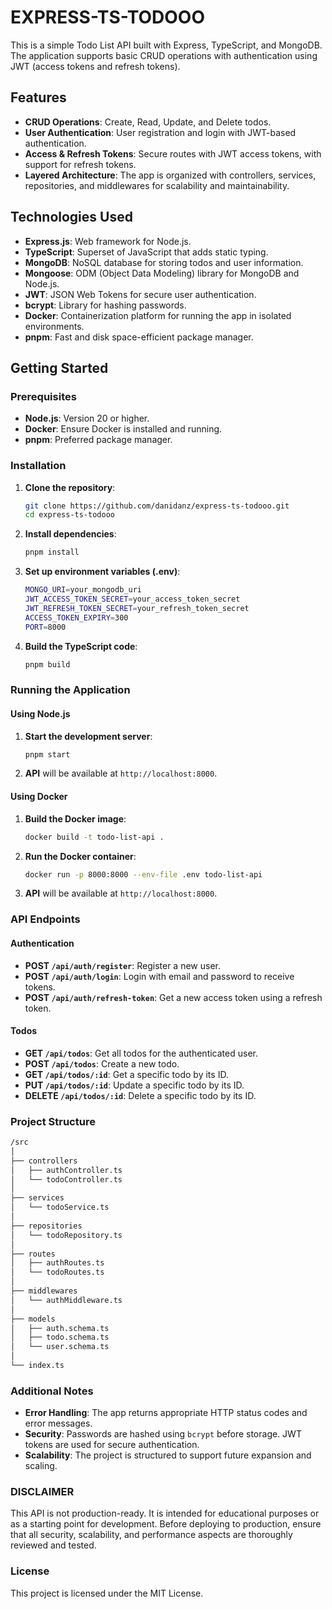 # EXPRESS-TS-TODOOO

This is a simple Todo List API built with Express, TypeScript, and MongoDB. The application supports basic CRUD operations with authentication using JWT (access tokens and refresh tokens).

## Features

- **CRUD Operations**: Create, Read, Update, and Delete todos.
- **User Authentication**: User registration and login with JWT-based authentication.
- **Access & Refresh Tokens**: Secure routes with JWT access tokens, with support for refresh tokens.
- **Layered Architecture**: The app is organized with controllers, services, repositories, and middlewares for scalability and maintainability.

## Technologies Used

- **Express.js**: Web framework for Node.js.
- **TypeScript**: Superset of JavaScript that adds static typing.
- **MongoDB**: NoSQL database for storing todos and user information.
- **Mongoose**: ODM (Object Data Modeling) library for MongoDB and Node.js.
- **JWT**: JSON Web Tokens for secure user authentication.
- **bcrypt**: Library for hashing passwords.
- **Docker**: Containerization platform for running the app in isolated environments.
- **pnpm**: Fast and disk space-efficient package manager.

## Getting Started

### Prerequisites

- **Node.js**: Version 20 or higher.
- **Docker**: Ensure Docker is installed and running.
- **pnpm**: Preferred package manager.

### Installation

1. **Clone the repository**:

   ```bash
   git clone https://github.com/danidanz/express-ts-todooo.git
   cd express-ts-todooo
   ```

2. **Install dependencies**:

   ```bash
   pnpm install
   ```

3. **Set up environment variables (.env)**:

   ```bash
   MONGO_URI=your_mongodb_uri
   JWT_ACCESS_TOKEN_SECRET=your_access_token_secret
   JWT_REFRESH_TOKEN_SECRET=your_refresh_token_secret
   ACCESS_TOKEN_EXPIRY=300
   PORT=8000
   ```

4. **Build the TypeScript code**:

   ```bash
   pnpm build
   ```

### Running the Application

#### Using Node.js

1. **Start the development server**:

   ```bash
   pnpm start
   ```

2. **API** will be available at `http://localhost:8000`.

#### Using Docker

1. **Build the Docker image**:

   ```bash
   docker build -t todo-list-api .
   ```

2. **Run the Docker container**:

   ```bash
   docker run -p 8000:8000 --env-file .env todo-list-api
   ```

3. **API** will be available at `http://localhost:8000`.

### API Endpoints

#### Authentication

- **POST `/api/auth/register`**: Register a new user.
- **POST `/api/auth/login`**: Login with email and password to receive tokens.
- **POST `/api/auth/refresh-token`**: Get a new access token using a refresh token.

#### Todos

- **GET `/api/todos`**: Get all todos for the authenticated user.
- **POST `/api/todos`**: Create a new todo.
- **GET `/api/todos/:id`**: Get a specific todo by its ID.
- **PUT `/api/todos/:id`**: Update a specific todo by its ID.
- **DELETE `/api/todos/:id`**: Delete a specific todo by its ID.

### Project Structure

```bash
/src
│
├── controllers
│   ├── authController.ts
│   └── todoController.ts
│
├── services
│   └── todoService.ts
│
├── repositories
│   └── todoRepository.ts
│
├── routes
│   ├── authRoutes.ts
│   └── todoRoutes.ts
│
├── middlewares
│   └── authMiddleware.ts
│
├── models
│   ├── auth.schema.ts
│   ├── todo.schema.ts
│   └── user.schema.ts
│
└── index.ts
```

### Additional Notes

- **Error Handling**: The app returns appropriate HTTP status codes and error messages.
- **Security**: Passwords are hashed using `bcrypt` before storage. JWT tokens are used for secure authentication.
- **Scalability**: The project is structured to support future expansion and scaling.

### DISCLAIMER

This API is not production-ready. It is intended for educational purposes or as a starting point for development. Before deploying to production, ensure that all security, scalability, and performance aspects are thoroughly reviewed and tested.

### License

This project is licensed under the MIT License.
